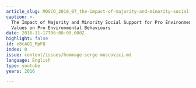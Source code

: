 ```yaml
---
article_slug: MOSCO_2016_07_the-impact-of-majority-and-minority-social-support
caption: >-
  The Impact of Majority and Minority Social Support for Pro Environmental
  Values on Pro Environmental Behaviours
date: 2016-11-17T06:00:00.000Z
highlight: false
id: e8cAQ1_MpFQ
index: 0
issue: content/issues/hommage-serge-moscovici.md
language: English
type: youtube
years: 2016

---
```

